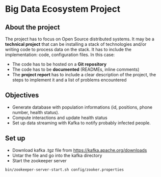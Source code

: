 # Big Data Ecosystem Project

## About the project

The project has to focus on Open Source distributed systems.
It may be a **technical project** that can be installing a stack of technologies and/or writing code to process data on the stack. It has to include the implementation: code, configuration files. In this case:
- The code has to be hosted on a **Git repository**
- The code has to be **documented** (READMEs, inline comments)
- The **project report** has to include a clear description of the project, the steps to implement it and a list of problems encountered

## Objectives

- Generate database with population informations (id, positions, phone number, health status).
- Compute interactions and update health status
- Set up data streaming with Kafka to notify probably infected people.

## Set up

- Download kafka .tgz file from https://kafka.apache.org/downloads
- Untar the file and go into the kafka directory
- Start the zookeeper server
```
bin/zookeeper-server-start.sh config/zooker.properties
```
